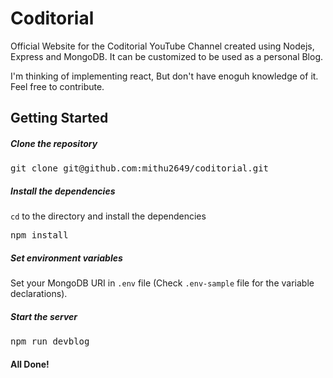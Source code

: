 # Coditorial

Official Website for the Coditorial YouTube Channel created using Nodejs, Express and MongoDB. It can be customized to be used as a personal Blog.

I'm thinking of implementing react, But don't have enoguh knowledge of it. Feel free to contribute.


## Getting Started

##### Clone the repository

<pre>git clone git@github.com:mithu2649/coditorial.git</pre>

##### Install the dependencies

<code>cd</code> to the directory and install the dependencies

<pre>npm install</pre>

##### Set environment variables

Set your MongoDB URI in <code>.env</code> file (Check <code>.env-sample</code> file for the variable declarations).

##### Start the server

<pre>npm run devblog</pre>

#### All Done!
